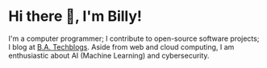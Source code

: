# Hi there 👋, I'm Billy!

I'm a computer programmer; I contribute to open-source software projects; I blog at [B.A. Techblogs](https://billy-arante-techblogs.netlify.app). Aside from web and cloud computing, I am enthusiastic about AI (Machine Learning) and cybersecurity.
